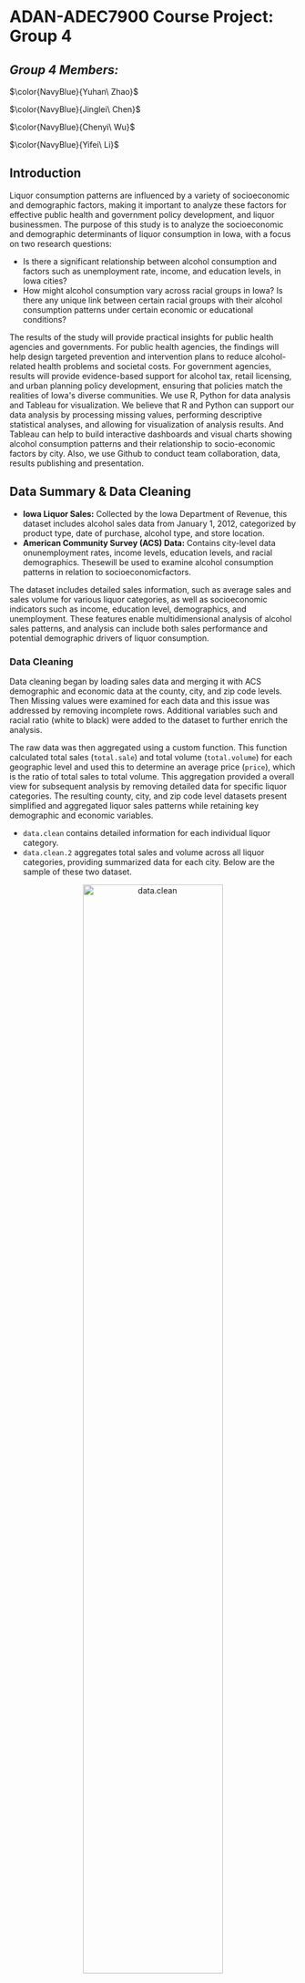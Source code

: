 # ADAN-ADEC7900 Course Project: Group 4

## **_Group 4 Members:_** 

$\color{NavyBlue}{Yuhan\ Zhao}$

$\color{NavyBlue}{Jinglei\ Chen}$

$\color{NavyBlue}{Chenyi\ Wu}$

$\color{NavyBlue}{Yifei\ Li}$

## **Introduction** 
Liquor consumption patterns are influenced by a variety of socioeconomic and demographic factors, making it important to analyze these factors for effective public health and government policy development, and liquor businessmen. The purpose of this study is to analyze the socioeconomic and demographic determinants of liquor consumption in Iowa, with a focus on two research questions:
-  Is there a significant relationship between alcohol consumption and factors such as unemployment rate, income, and education levels, in Iowa cities?
-  How might alcohol consumption vary across racial groups in Iowa? Is there any unique link between certain racial groups with their alcohol consumption patterns under certain economic or educational conditions?

The results of the study will provide practical insights for public health agencies and governments. For public health agencies, the findings will help design targeted prevention and intervention plans to reduce alcohol-related health problems and societal costs. For government agencies, results will provide evidence-based support for alcohol tax, retail licensing, and urban planning policy development, ensuring that policies match the realities of Iowa's diverse communities.
We use R, Python for data analysis and Tableau for visualization. We believe that R and Python can support our data analysis by processing missing values, performing descriptive statistical analyses, and allowing for visualization of analysis results. And Tableau can help to build interactive dashboards and visual charts showing alcohol consumption patterns and their relationship to socio-economic factors by city. Also, we use Github to conduct team collaboration, data, results publishing and presentation.


## **Data Summary & Data Cleaning**
-  **Iowa Liquor Sales:** Collected by the Iowa Department of Revenue, this dataset includes alcohol sales data from January 1, 2012, categorized by product type, date of purchase, alcohol type, and store location.
-  **American Community Survey (ACS) Data:** Contains city-level data onunemployment rates, income levels, education levels, and racial demographics. Thesewill be used to examine alcohol consumption patterns in relation to socioeconomicfactors.

The dataset includes detailed sales information, such as average sales and sales volume for various liquor categories, as well as socioeconomic indicators such as income, education level, demographics, and unemployment. These features enable multidimensional analysis of alcohol sales patterns, and analysis can include both sales performance and potential demographic drivers of liquor consumption.

### Data Cleaning

Data cleaning began by loading sales data and merging it with ACS demographic and economic data at the county, city, and zip code levels. Then Missing values ​​were examined for each data and this issue was addressed by removing incomplete rows. Additional variables such and racial ratio (white to black) were added to the dataset to further enrich the analysis.

The raw data was then aggregated using a custom function. This function calculated total sales (`total.sale`) and total volume (`total.volume`) for each geographic level and used this to determine an average price (`price`), which is the ratio of total sales to total volume. This aggregation provided a overall view for subsequent analysis by removing detailed data for specific liquor categories. The resulting county, city, and zip code level datasets present simplified and aggregated liquor sales patterns while retaining key demographic and economic variables.

- `data.clean` contains detailed information for each individual liquor category.
- `data.clean.2` aggregates total sales and volume across all liquor categories, providing summarized data for each city.
  Below are the sample of these two dataset.

<div align="center">
  <img src="images/data_clean_1.png" alt="data.clean" width="70%" height="70%" />
</div>

<div align="center">
  <img src="images/data_clean_2.png" alt="data.clean.2" width="70%" height="70%" />
</div>

### Descriptive statistics analysis

#### Liquor category sales in coutry level
<div align="center">
  <img src="images/Table_1_sales_coutry.png" alt="Table1" width="70%" height="70%" />
</div>

`Table 1` summarizes the liquor category sales at the county level, showing that **Whiskey had the highest average sales** ($935,023.49), followed by Vodka ($639,320.56) and Rum ($360,727.07). Categories such as Amaretto and Distilled Spirits have significantly lower average and median sales, indicating a smaller consumer base. The median is often lower than the mean for each category, and this implies outliers or counties with significantly higher sales. 

#### Liquor category sales in city level
<div align="center">
  <img src="images/Table_2_sales_city.png" alt="Table2" width="70%" height="70%" />
</div>

`Table 2` shows the results of the city-level analysis. Compared with the county-level data, the average and median sales of each category at this level are significantly lower, reflecting the impact of the narrowing of the analysis scope. Although whiskey and vodka are still the two categories with the highest sales, their sales at the city level are significantly lower than at the county level. Overall, Table 2 showed a more refined analysis analysis and provided a strong basis for in-depth exploration of alcohol consumption trends at the city level.

#### Liquor category sales in zipcode level
<div align="center">
  <img src="images/Table_3_sales_zipcode.png" alt="Table3" width="70%" height="70%" />
</div>

`Table 3` focuses on the data at the zip code level, which is the most detailed analysis perspective. At this level, the average and median sales of each category are lower than the city and county data. At the same time, the median sales of each category are significantly lower than the average, which also indicates that the distribution is right-skewed.


#### Aggregated sales in coutry level
<div align="center">
  <img src="images/Table_4_aggregated_sale_coutry.png" alt="Table4" width="90%" height="90%" />
</div>
At the county level, an average percentage of 91.11% of the population has a high school education, and 20.77% have a bachelor's degree. Populations vary widely, with a large standard deviation (56,233.64). Total sales and total volume sold are highly skewed (skewness > 5), indicating that a few counties dominate alcohol sales. The price per unit of alcohol varies little (mean = $13.34, standard deviation = 1.02), indicating that pricing is consistent across counties.


#### Aggregated sales in city level
<div align="center">
  <img src="images/Table_5_aggregated_sale_city.png" alt="Table4" width="90%" height="90%" />
</div>

The distribution of economic and demographic characteristics at the city level is similar to that at the county level. However, due to the smaller geographical area, the sales volume and quantity of alcohol at the city level are significantly lower than those at the county level.

#### Aggregated sales in zipcode level
<div align="center">
  <img src="images/Table_6_aggregated_sale_zipcode.png" alt="Table6" width="90%" height="90%" />
</div>

Similaryly, the distribution of economic and demographic characteristics at the zipcode level is also similar to that at the city level. And the sales volume and quantity of alcohol at the zipcode level are significantly lower than those at the city level.


## Data Analysis

### Initial Correlation Analysis for Aggregated Sales data at city level
<div align="center">
  <img src="images/pairs_scatter_plot.png" alt="Scatter" width="80%" height="80%" />
</div>

The correlation coefficient between alcohol consumption and education level (bachelor's degree) is 0.25, indicating a positive correlation. The scatter plot also suggested that as the proportion of people with higher education increases, alcohol consumption may increase, although the relationship is not strong. The correlation coefficient between alcohol consumption and unemployment is 0.07, showing a very weak positive correlation. Besides, scatter plot of alcohol consumption also suggested that unemployment has a positive effect on the level of alcohol consumption but it is very weak. The scatter plot between alcohol consumption and income indicates a very weak negative correlation (r = -0.05). This implied that income has almost no direct relationship with alcohol consumption, and as income increases, alcohol consumption has a slight downward trend. The distribution of alcohol consumption is severely right-skewed, while bachelor, unemployment, and income are slightly right-skewed



### Alcohol consumption and Factors in Iowa Cities
![TopCategory](images/Top_Category.jpg)

This figure shows the sales rankings for different alcohol categories in Iowa. Whiskey is the best-selling alcohol category with sales of over $92,158,837, indicating a significant preference for whiskey among Iowa residents. Comparatively, Gin, Distilled Spirit, and Amaretto had lower sales. This analytics data can guide liquor sellers in their stocking strategies. This data can be combined with the unit price of liquor to explore the impact of price factors on Iowa residents' choices of liquor, as well as to analyze incomes in different cities.

![Unitprice](images/Unit_Price.jpg)

This figure shows the price ranking of alcohol categories per unit volume ($/liter); Distilled Spirits is the highest-priced category at $20.76 per unit volume, and Amaretto is the lowest-priced category at $8.85 per unit volume. Distilled Spirits, the most expensive wine, has the second lowest total sales, which could indicate that Iowa residents may not have a strong desire for alcohol, but Amaretto, the cheapest wine, has the lowest total sales, which could also indicate that Iowa residents may have a fair level of income and consumption, and wouldn't be able to save money by choosing the cheapest wine. The three highest sales are all in the $10-$15 per unit range, which can be considered the most acceptable range for alcohol prices among Iowa residents, a statistic that is helpful in guiding alcohol producers' pricing. The next analysis will analyze whether there is a relationship between consumers' educational income and the price of alcohol per unit by combining the city, income, and education. 

![Top_Cities_Capita](images/Top_Cities_Capita.jpg)

This figure shows the top 10 cities in Iowa by per capita alcohol consumption. Wesley and Bevington have significantly higher per capita alcohol consumption at $680 and $672, while Swisher has the lowest per capita consumption ( in the top 10 cities) at $268. Differences in per capita alcohol consumption between cities may be related to local economic conditions, the education level of residents, and socio-cultural attitudes toward alcohol consumption. This analytical data facilitates liquor sellers to determine the different inventories in each city. It also facilitates the government to determine the liquor tax in different cities.

![Top_Cities_Per_Capita_Sales](images/Top_Cities_Per_Capita_Sales.jpg)
This figure shows the proportions of specific alcohol categories in the Top 10 cities for alcohol consumption per capita. Whiskey and vodka have the largest share in all cities. At $14.99 and $10.16 respectively, these two alcohols fall into the category of alcohol at and below the average unit price. This suggests that price may play an important role in these cities. Economic conditions may have influenced consumers' purchasing decisions, making them more inclined to choose wines that offer good value for money. However, in Mount Vernon, the most expensive wine, Distilled Spirits, can be clearly seen with a unit price of $20.76, and the second most expensive wine, Misc, also accounts for the largest proportion in the Top10, which suggests that this city may have a higher income level and consumption level. 


### Alcohol consumption and Race in Iowa Cities
![Per_Capita_Sales_Race](images/Per_Capita_Sales_Race.jpg)

This figure shows the per capita consumption of alcohol among different races. It can be seen that Blacks and Asians are the highest per capita alcohol consumption groups, while Whites are the lowest per capita alcohol consumption group. This may have something to do with the racial percentage of each city, work environment, and stress, group habits, etc.

![Per_Capita_Income_Race](images/Per_capita_IncomeRace.jpg)

This figure shows a comparison of the per capita income of different racial groups in Iowa.The White group has the highest per capita income at $30,417.However, overall, there is not a great deal of difference in income between the races. Therefore, it can be assumed that alcohol consumption by race has little correlation with income. 

### Geographical Relationship Between Alcohol Consumption Across Iowa Cities
![Alcohol_Sales Across_Iowa_Cities_by_Liquor_Categories](images/Alcohol_Sales_AcrossCities_byCategories.png)
A map was created to explore potential geographical relationship with alcohol consumption across Iowa cities. We focused on how the total alcohol sales in dollars may vary across locations. For visualizing purposes, cities were marked and differentiated based on total sales, varying by sizes and colors of circles. A darker and larger size indicated a higher sales. Additionally, we filtered only top 10 cities with highest sales for a more focused comparison.

The map revealed a distinct geographical trends: cities in the Central-Southern (e.g., Des Moines) and Eastern Iowa (e.g., Cedar Rapids) have highest alcohol sales among Top 10 cities. This pattern implied a higher likelihood to consume alcohol in these cities and/or regions. Contrarily, cities located in Western Iowa (e.g., Sioux City) have relatively overall lower sales, implied a lower likelihood or level to consume alcohol.

One possible reasons behind such difference could be population density: cities in central areas are likely to have higher populations compared to other less densely populated cities, which contributed to a higher total alcohol sales for having greater amount of alcohol consumers. For example, Des Moines had over 20,0000 residents, which considered as moderate-large. Furthermore, urbanized cities may have higher density of bars, restaurants, and liquor stores, offering places to purchase alcohols. Finally, more job opening opportunities are in more urbanized cities often associated with higher incomes that enable residents to afford alcohol consumption. These combined reasons together explain differences in sales across Iowa.

###  Alcohol Consumption in Average Sales Across Racial Groups
We also looked into how alcohol consumption, measured by average sales, varies across racial groups in Iowa cities. To explore, we plotted sales per resident against the percentage of specific racial group within cities (obtained by sales in dollars/population, for each city). The dataset we used is aggregated data, as described in Data Summary above.

To gain a deeper insights of the dynamics, we further classified cities into either **“Large”** or **“Small”**, based on population size: Cities with a population >= 50,000 are considered as “Large.” The rationale for city classification see References. 
We added an interative filter to switch between "Large" vs "Small" cities. Polynimial trendlines describing the nature of relationship between two key interests were also added, providing a clear understanding of the relationship. Finally, the percentage of population of corresponding racial groups were highlighted if associated average sales were over $ 400, indicating a high alcohol consumption. We included comparasions of Sales Per Residents for White & Black Residents, Hawai Residents and Multi-Racial Group as examples below:

![Sales Per Resident by_Black vs White Group](images/White&Black_vs_Sales.png)
![Sales Per Resident by_Asian Group](images/Sales_vs_Multi-racial_group.png)
![Sales Per Resident by_Hawai Group](images/Sales_vs_Hawai.png)

Overall, we found that average alcohol sales are high where lower % of each racial group reside, especially for small cities. This pattern was found in most racial groups, supported the observations that highlight points for average sales > $400 clusttered at the left side of the figures. Nevertheless, for White group, highest average sales occured where higher % of racial residents live. 

- **In Small cities**: there were slight or weak positive asscoiations between average sales and percentage of racial residents, implying that increase in one variable is associated with increase in another one. For some racial group (e.g., Black), we may observe a slight decline in sales with increase in %. Such difference inferred a cultural difference.
- **In Large cities**: Large cities were most likely to show a first incease and then declines in average sales with increase in % of residents, as described by trendlines. This excludes for those with two or more racial identities (i.e., Multi-racial group), where a reverse trend occurred: initially declines but then increases with higher % of residents (see the figures above)

It is important to note that the above conclusions are should be taked with careful considerations. For instance, there could be large variability in alcohol sales due to the small % of Hawaiian (<3%, indicated by x-axis)across cities. This small percentage of demographic in Iowa would bias interpretability. Detailed discussions on limitations see conclusion section.

Despite the above limitation, we can tell that city classification matters when investigating alcohol consumption dynamics by considering racial differences, though the associations were not be significantly strong since points scattered all around in the figures. The alcohol consumption trends were more uniform in small cities could be that a less densed cities share common alcohol drinking habbits, having limited recreational options compared to large cities. Diversities in racial groups and a wider range of choice and access of leisure in large or urbainized cities may associate with more complex preference in alcohol consumptions, explaining an initial increase and then decline in average sales, or more complicated trend of changes.  

Additionally, since the pattern vary across racial groups, it implies that cultural norms could significantly influence individuals' attitudes and behaviors toward alcohol consumption. Studies by Shih et al.(2023) on cultural values (e.g., familism, parental respect) on initial alcohol use offerred some insights: They supported the role of cultural values in the decision to use alcohol. In our case, cultural values could be impactful on cultivating mindeset how much and when individual would like drink, reflected by dynamics in sales per residents. For cities where residents have a blend of cultural norms (e.g., Multi-racial group), their alcohol consumption pattern vary more significantly, reflecting a complexities of mixed cultural backgrounds.

Refer back to earlier conclusions that Black and Asian residents demonstrated higher sales per capita than White residents than White residents, whereas here it showed higher % White residents is associated with higher alcohol consumptions. A variation in findings remind us to be mindful of other factors, such as socialeconomic (e.g., working oppirtunities) and psychological factors (e.g., community culturals), they can altogether contribute to variations in people's alcohol consumption choices.

###  Alcohol Consumption in Average Sales, in Dollars and Liters, vs. Income, Education Levels
Next, we investigated whether there are unique associations between alcohol consumption with two key economic and educational indicators: **median income** and **educational attainment**(high school or higher vs. bachelor or higher). Our analysis utilized the dataset which provided detailed information for alcohol sales across each individual liquor category for corresponding cities in Iowa. 

We created three figures respectively, each one used liquor categories as filters; we also highlighted the name of the liquor category where its ****average sales ($)** exceed $ 150** and ****average sales (in liters)** greater than 12 L**. Liquor categories were differentiated by colors and shapes, using an interative filter to switch between categories. Trendlines were added for each category to see overall change across incomes. See below for the result figures:

![Average Sales ($) vs. Income](images/Sales_vs_Income.png)
We can see that most data points cluster around income ranges from $25 to $ 40K, from Lower to Middle-level income, with some variation. The highest average sales also associated middle level income, suggesting that these people were have highest likelihood to purchase for alcohols. 
However, alcohol consumption in dollars may not strongly or consistent associated with income in Iowa cities, due to a broad scattering of the points. Thus, using income itself may not do well in predicting alcohol consumption in terms of sales.

![Average Sales (L) vs. Income](images/Volume_Sale_vs_Income.png)
Similarly, the Lower-Middle income levels (~ $30K) dominate in terms of highest average sales, despite that there lacks of strong or consistent associations. Middle-income individuals are the primary consumers, exhibited a higher likelihood of alcohol consumptions. This makes sense as that a higher average sales is associated with greater volume of sales. For those who earn lower or higher income, volume sales do not significantly differ, suggesting lack of consumption patterns. 

![Average Sales (L) vs. Income](images/Sales_vs_Education.png)
Generally, cities had a higher percentage of population who completed high school or higher degrees. Cities with higher percentages of bachelor's or higher degrees tend to have moderate alcohol sales. There was a slight decrease and then increase in sales in cities with a higher percentage of such education degrees. Those who attained High school degree show little variation, suggesting alcohol consumption was higher in cities with a higher percentage of this education level. 

However, both education levels did not do well in predicting alcohol consumption patterns because of the scattered data points, and did not vary significantly in terms of average sales between the two educational levels. All together, we need to consider other possible explanatory factors, such as risk education on alcohol consumption, cultural factors, employment rate to fully understand such complex patterns. And we may need a larger sample size (e.g., outside of Iowa) for a larger power in observing differences. One study by Rosoff et al.(2021) provided initial insights: their study based on ~780,000 participants concluded that educational attainment had important impact on alcohol consumption patterns & explain further health outcomes. As such, adding extra variables (e.g., resident features) would be helpful for gaining deeper insights in our research interest.


## **Conclusion**


## **Policy Recommendation**

Iowa policymakers should consider introducing a graduated alcohol tax policy and targeted regulatory measures. This can better reflect the significant differences in per capita consumption, income levels, and education levels among different cities in the state. According to the analysis, Whiskey and Vodka—moderately priced and widely consumed—dominate in many communities. High-income, well-educated areas tend to purchase higher-priced categories, while low-income areas may be more sensitive to changes in alcohol prices. Based on the analysis, we recommend the following policy approaches：
  - Impose higher taxes on the most consumed alcohol categories
  - Use additional taxes from high-consumption areas to fund local education and public health campaigns
  - Carry out community alcohol education campaigns to increase people's awareness of the harms of excessive drinking

Implementing these policies has multiple positive influences. First, it can reduce excessive consumption and increase public awareness of the risks of drinking. At the same time, this can reduce alcohol-related medical and social costs in the long term, and promote market diversification and community equity. However, it is also necessary to pay attention to potential risks, including the financial burden on low-income families, the possible increase in illegal alcohol purchases, besides, this policy may also receive liquor industry resistance. Therefore, developing data-driven policies, combined with sensible tax adjustments and targeted public health interventions, could effectively improve alcohol consumption patterns in Iowa while balancing economic and social equity.

## **References**
Rationale for classifying Large Cities:
https://en.wikipedia.org/wiki/Iowa_statistical_areas#:~:text=The%20OMB%20defines%20a%20core,with%2010%2C000%20to%2049%2C999%20people.

Disussion on Cultural Norms and Alcohol Use:
Shih, R. A., Miles, J. N. V., Tucker, J. S., Zhou, A. J., & D'Amico, E. J. (2012). Racial/ethnic differences in the influence of cultural values, alcohol resistance self-efficacy, and alcohol expectancies on risk for alcohol initiation. Psychology of Addictive Behaviors, 26(3), 460–470. https://doi.org/10.1037/a0029254

Disussion on Alcohol Consumption and Education Attainment:
Rosoff, D. B., Clarke, T. K., Adams, M. J., McIntosh, A. M., Davey Smith, G., Jung, J., & Lohoff, F. W. (2021). Educational attainment impacts drinking behaviors and risk for alcohol dependence: results from a two-sample Mendelian randomization study with ~780,000 participants. Molecular psychiatry, 26(4), 1119–1132. https://doi.org/10.1038/s41380-019-0535-9
